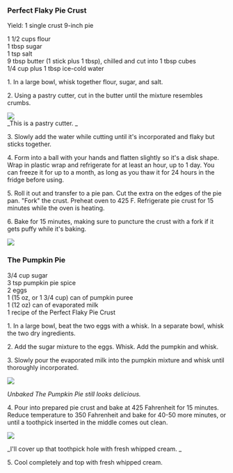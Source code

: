 
### Perfect Flaky Pie Crust  
Yield: 1 single crust 9-inch pie   
    
1 1/2 cups flour  
1 tbsp sugar  
1 tsp salt  
9 tbsp butter (1 stick plus 1 tbsp), chilled and cut into 1 tbsp cubes  
1/4 cup plus 1 tbsp ice-cold water  
    
1\. In a large bowl, whisk together flour, sugar, and salt.   
    
2\. Using a pastry cutter, cut in the butter until the mixture resembles crumbs.  
    
[![](http://1.bp.blogspot.com/-zjMYsMKGzaw/UKag0aBf4ZI/AAAAAAAABIM/ZrVWudyHW_o/s1600/220px-Kitchen-Dough-Blender.jpg)](http://1.bp.blogspot.com/-zjMYsMKGzaw/UKag0aBf4ZI/AAAAAAAABIM/ZrVWudyHW_o/s1600/220px-Kitchen-Dough-Blender.jpg)  
_This is a pastry cutter. _  
    
    
3\. Slowly add the water while cutting until it's incorporated and flaky but sticks together.   
    
4\. Form into a ball with your hands and flatten slightly so it's a disk shape. Wrap in plastic wrap and refrigerate for at least an hour, up to 1 day. You can freeze it for up to a month, as long as you thaw it for 24 hours in the fridge before using.   
    
5\. Roll it out and transfer to a pie pan. Cut the extra on the edges of the pie pan. "Fork" the crust. Preheat oven to 425 F. Refrigerate pie crust for 15 minutes while the oven is heating.   
    
6\. Bake for 15 minutes, making sure to puncture the crust with a fork if it gets puffy while it's baking.   
    
[![](http://2.bp.blogspot.com/-PBG5D3WZ2bE/UKaj0jmLJAI/AAAAAAAABJA/gVinHApn41w/s640/P1018672.JPG)](http://2.bp.blogspot.com/-PBG5D3WZ2bE/UKaj0jmLJAI/AAAAAAAABJA/gVinHApn41w/s1600/P1018672.JPG)  
    
    
    
### The Pumpkin Pie  
3/4 cup sugar  
3 tsp pumpkin pie spice  
2 eggs  
1 (15 oz, or 1 3/4 cup) can of pumpkin puree  
1 (12 oz) can of evaporated milk  
1 recipe of the Perfect Flaky Pie Crust  
    
1\. In a large bowl, beat the two eggs with a whisk. In a separate bowl, whisk the two dry ingredients.   
    
2\. Add the sugar mixture to the eggs. Whisk. Add the pumpkin and whisk.  
    
3\. Slowly pour the evaporated milk into the pumpkin mixture and whisk until thoroughly incorporated.   
    
[![](http://1.bp.blogspot.com/-M5fk4zRQ08M/UKaj3UIZWYI/AAAAAAAABJI/ISmzsjaCsTA/s640/P1018685.JPG)](http://1.bp.blogspot.com/-M5fk4zRQ08M/UKaj3UIZWYI/AAAAAAAABJI/ISmzsjaCsTA/s1600/P1018685.JPG)  
    
_Unbaked The Pumpkin Pie still looks delicious._   
    
    
4\. Pour into prepared pie crust and bake at 425 Fahrenheit for 15 minutes. Reduce temperature to 350 Fahrenheit and bake for 40-50 more minutes, or until a toothpick inserted in the middle comes out clean.   
    
[![](http://1.bp.blogspot.com/-ip69wAr9-uA/UKauxP1okxI/AAAAAAAABJ8/2S07DQlWAXg/s640/P1018688.jpg)](http://1.bp.blogspot.com/-ip69wAr9-uA/UKauxP1okxI/AAAAAAAABJ8/2S07DQlWAXg/s1600/P1018688.jpg)  
    
_I'll cover up that toothpick hole with fresh whipped cream. _  
    
5\. Cool completely and top with fresh whipped cream.
